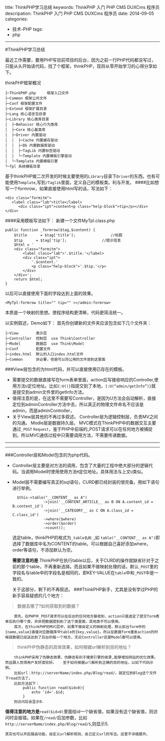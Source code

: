 title: ThinkPHP学习总结
keywords: ThinkPHP 入门 PHP CMS DUXCms 程序员 
descripation: ThinkPHP 入门 PHP CMS DUXCms 程序员 
date: 2014-09-05
categories:
- 技术-PHP
tags:
- php

---

#ThinkPHP学习总结

最近工作需要，要用PHP写目前项目的后台，因为之前一行PHP代码都没写过，只能从头开始读代码，找了个框架，thinkPHP，现将从零开始学习的心得分享如下。

thinkPHP框架概况


	├─ThinkPHP.php     框架入口文件
	├─Common 框架公共文件
	├─Conf 框架配置文件
	├─Extend 框架扩展目录
	├─Lang 核心语言包目录
	├─Library 核心类库目录
	│  ├─Behavior 核心行为类库
	│  ├─Core 核心基类库
	│  ├─Driver 内置驱动
	│  │  ├─Cache 内置缓存驱动
	│  │  ├─Db 内置数据库驱动
	│  │  ├─TagLib 内置标签驱动
	│  │  └─Template 内置模板引擎驱动
	│  └─Template 内置模板引擎
	└─Tpl 系统模板目录

基于thinkPHP做二次开发的时候主要使用的`Library`目录下`Driver`的东西。也有可能使用`Template`,写到`/Taglib`里面，定义自己的模板类。利与开发。
####比如想写一个formrow，如果直接使用html写的话，写法如下：
   
    <div class="formitm">
       <label class="lab">title</label>
          <div class="ipt">content<p class="help-block">tip</p></div>
    </div>
####采用模板写法如下：
新建一个文件MyTpl.class.php

	public function _formrow($tag,$content) {
        $title      = $tag['title'];                //标题
        $tip      = $tag['tip'];                //提示信息
        $html = '
        <div class="formitm">
            <label class="lab">'.$title.'</label>
            <div class="ipt">
                '.$content.'
                <p class="help-block">'.$tip.'</p>
            </div>
        </div>';
        return $html;
    }
以后可以直接使用下面的字段达到上面的效果。
	
	<MyTpl:formrow title="" tip="" ></admin:formrow>
	
本质是一个映射的思想。使程序结构更清晰，代码更简洁统一。

以实例叙述，Demo如下：
   首先你创建新的文件夹应该包含如下几个文件夹：
   
    ├─View        表示层
	├─Controller  控制层  use Think\Controller
	├─Model       数据层  use Think\Model
	├─Conf        配置文件
	├─index.html  默认的入口index.html文件
	├─Common      非必要，但是可以将公用的文件放到这里面
	
###View层包含的为html代码，并可以直接使用已存在的模板。
* 需要提交的数据直接写在form表单里面，action后写接收响应的Controller,使用方法`U`定位地址。比如`{:U()}`指提交到了本地，`{:U(“admin/getInfo”)}`就是提交到admin文件里的getInfo方法。
* 值得注意的是，在这里不需要写Controller，是因为U方法会自动解析，直接定位到adminController方法中去，所以真正的物理文件命名不应该是admin，而是adminController，
* 关于View层其他的不再过多叙述。
Controller层为逻辑控制层，负责MV之间的沟通。
Modle层是数据持久层。
MVC模式在ThinkPHP中的数据交互主要通过`_POST` `Request`，鉴于PHP中前端的_POST请求可以在任何地方被捕捉到。所以MVC通信过程中只需要调用方法，不需要传递数据。

---
- - - - 

###Controller层和Model包含的为php代码。
* Controller层主要是对方法的调用，包含了大量的工程中绝大部分的逻辑代码。当调用Model时使用使用方法`M`定位地址。具体用法与上文`U`类似。
* Model层不需要编写真正的sql语句，CURD都已经封装的很完备。用如下语句进行举例。
		
		$this->table("__CONTENT__ as A")
                    ->join('__CONTENT_ARTICLE__ as B ON A.content_id = B.content_id')
                    ->join('__CATEGORY__ as C ON A.class_id = C.class_id')
                    ->where($where)
                    ->order($order)
                    ->count();
  选定table，thinkPHP的格式为`_table名称_`,如 `table("__CONTENT__ as A")`即选择了数据库中名为CONTENT的table。可以根据自己喜好添加where，order等语句，不添加默认为空。
  
  **需要注意的是** ThinkPHP在执行table以后，关于CURD的操作就缺省针对于之前的那个table，不再重新选择。而且如果不做映射处理的话，默认`_POST`里的字段名与table中的字段名是相同的，即KEY-VALUE在`table`中和`_POST`中是一致的。
  
  关于这部分，剩下的不再叙述。
###ThinkPHP新手，尤其是没有学过PHP的新手容易疑惑的几个地方：
> 数据去哪了?如何获取到的数据？

		首先，在PHP中_POST请求可以在后台的任何地方接收到，action只是选定了提交form表单后执行哪个类，并非把数据提到到了这个类里面，其他类不可以使用。
		其次，在thinkPHP的MVC层中，如果不做自定义的映射处理，默认前台form中的{name,value}直接对应数据库中table的{key,value}。所以在数据form激发action的时候就数据已经送达到了后台的每一个地方，无论Controller还是Model都可以使用。
> thinkPHP伪静态的具体效果，如何根据url解析到目的地址？

		thinkPHP采用了伪静态效果，伪静态有利于搜索引擎的收录,能够增加网站的优化效果。而且跟人觉得用户友好度较好。	至于如何根据url解析到正确的目的地址，以如下代码示例。
		比如url：http://serverName/index.php/Blog/read/，就定位到Blog这个文件下read方法了。
		比如方法如下：
			public function read($id=0){
    			echo 'id='.$id;
 			}
 		则访问后会显示0.
 **值得注意的地方是**`read($id=0)`里面给id一个缺省值，如果没有这个缺省值，则访问时会报错。如果在`/read/`后加参数，比如`http://serverName/index.php/Blog/read/5`,则显示5.
 
 	其实也可以开启路由功能，自定义url解析规则，自己定义url的写法。这里不详细展开。
 



